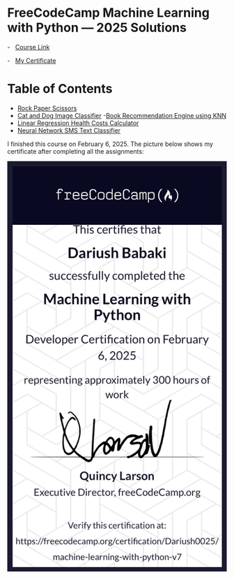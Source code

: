 FreeCodeCamp Machine Learning with Python — 2025 Solutions 
=====================

-   [Course Link](https://www.freecodecamp.org/learn/machine-learning-with-python)

-   [My Certificate](https://www.freecodecamp.org/certification/Dariush0025/machine-learning-with-python-v7 )

# Table of Contents 

- [Rock Paper Scissors](https://github.com/dariushbabaki/Machine_learning_with_Python_in_Free_Code_Camp/tree/main/RPS_game)
- [Cat and Dog Image Classifier](https://github.com/dariushbabaki/Machine_learning_with_Python_in_Free_Code_Camp/tree/main/Cat%20and%20Dog%20Image%20Classifier)
-[Book Recommendation Engine using KNN](https://github.com/dariushbabaki/Machine_learning_with_Python_in_Free_Code_Camp/tree/main/Book%20Recommendation%20Engine%20using%20KNN)
- [Linear Regression Health Costs Calculator](https://github.com/dariushbabaki/Machine_learning_with_Python_in_Free_Code_Camp/tree/main/Linear%20Regression%20Health%20Costs%20Calculator)
- [Neural Network SMS Text Classifier](https://github.com/dariushbabaki/Machine_learning_with_Python_in_Free_Code_Camp/tree/main/Neural%20Network%20SMS%20Text%20Classifier)


I finished this course on February 6, 2025.
The picture below shows my certificate after completing all the assignments:


![Machine Learning](image/machine_learning.png)
